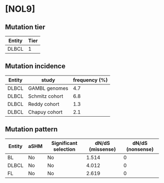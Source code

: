 # [NOL9]

## Mutation tier

|Entity|Tier|
|------|----|
|DLBCL |1   |

## Mutation incidence

|Entity|study         |frequency (%)|
|------|--------------|-------------|
|DLBCL |GAMBL genomes |4.7          |
|DLBCL |Schmitz cohort|6.8          |
|DLBCL |Reddy cohort  |1.3          |
|DLBCL |Chapuy cohort |2.1          |

## Mutation pattern

|Entity|aSHM|Significant selection|dN/dS (missense)|dN/dS (nonsense)|
|------|----|---------------------|----------------|----------------|
|BL    |No  |No                   |1.514           |0               |
|DLBCL |No  |No                   |4.012           |0               |
|FL    |No  |No                   |2.619           |0               |

